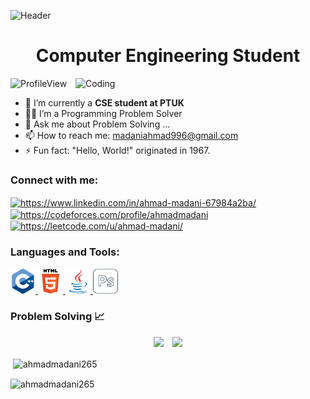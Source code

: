 ![Header](https://capsule-render.vercel.app/api?type=waving&color=timeGradient&height=222&section=header&text=Hi,%20I'm%20Ahmad%20Madani!%20%F0%9F%91%8B&fontSize=45&width=1000&fontColor=ffffff)

<h1 align="center">Computer Engineering Student</h1>
<img align="right" alt="Coding" width="400" src="https://cdn.dribbble.com/users/1162077/screenshots/3848914/programmer.gif">

![ProfileView](https://komarev.com/ghpvc/?username=Ahmadmadani265&label=Profile%20views&color=blueviolet)


- 🔭 I’m currently a **CSE student at PTUK**
- 👩‍💻 I’m  a Programming Problem Solver 
- 💬 Ask me about Problem Solving ...
- 📫 How to reach me: madaniahmad996@gmail.com
- ⚡ Fun fact: "Hello, World!" originated in 1967.
<h3 align="left">Connect with me:</h3>
<p align="left">
<a href="https://linkedin.com/in/https://www.linkedin.com/in/ahmad-madani-67984a2ba/" target="blank"><img align="center" src="https://raw.githubusercontent.com/rahuldkjain/github-profile-readme-generator/master/src/images/icons/Social/linked-in-alt.svg" alt="https://www.linkedin.com/in/ahmad-madani-67984a2ba/" height="30" width="40" /></a>
<a href="https://codeforces.com/profile/https://codeforces.com/profile/ahmadmadani" target="blank"><img align="center" src="https://raw.githubusercontent.com/rahuldkjain/github-profile-readme-generator/master/src/images/icons/Social/codeforces.svg" alt="https://codeforces.com/profile/ahmadmadani" height="30" width="40" /></a>
<a href="https://www.leetcode.com/https://leetcode.com/u/ahmad-madani/" target="blank"><img align="center" src="https://raw.githubusercontent.com/rahuldkjain/github-profile-readme-generator/master/src/images/icons/Social/leet-code.svg" alt="https://leetcode.com/u/ahmad-madani/" height="30" width="40" /></a>
</p>

<h3 align="left">Languages and Tools:</h3>
<p align="left"> <a href="https://www.w3schools.com/cpp/" target="_blank" rel="noreferrer"> <img src="https://raw.githubusercontent.com/devicons/devicon/master/icons/cplusplus/cplusplus-original.svg" alt="cplusplus" width="40" height="40"/> </a> <a href="https://www.w3.org/html/" target="_blank" rel="noreferrer"> <img src="https://raw.githubusercontent.com/devicons/devicon/master/icons/html5/html5-original-wordmark.svg" alt="html5" width="40" height="40"/> </a> <a href="https://www.java.com" target="_blank" rel="noreferrer"> <img src="https://raw.githubusercontent.com/devicons/devicon/master/icons/java/java-original.svg" alt="java" width="40" height="40"/> </a> <a href="https://www.photoshop.com/en" target="_blank" rel="noreferrer"> <img src="https://raw.githubusercontent.com/devicons/devicon/master/icons/photoshop/photoshop-line.svg" alt="photoshop" width="40" height="40"/> </a> </p>

<h3>Problem Solving 📈</h3>
<div align="center">
  <img height=200 src="https://codeforces-readme-stats.vercel.app/api/card?username=Ahmadmadani&force_username=true&theme=nord&border_color=#000" />
    &ensp;
  <img height=200 src="https://leetcode.card.workers.dev/Ahmad-Madani?theme=nord&font=baloo&extension=activity&border_color=#000" />
</div>


<p> <a></a></p>
<b></b>

<p>&nbsp;<img align="center" src="https://github-readme-stats.vercel.app/api?username=ahmadmadani265&show_icons=true&locale=en" alt="ahmadmadani265" /></p>

<p><img align="center" src="https://github-readme-streak-stats.herokuapp.com/?user=ahmadmadani265&" alt="ahmadmadani265" /></p>
